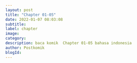 ```yaml
---
layout: post 
title: "Chapter 01-05"
date: 2022-01-07 08:03:08
subtitle: 
label: chapter
image: 
category: 
description: baca komik  Chapter 01-05 bahasa indonesia 
author: Postkomik
blogId: 
---
```


